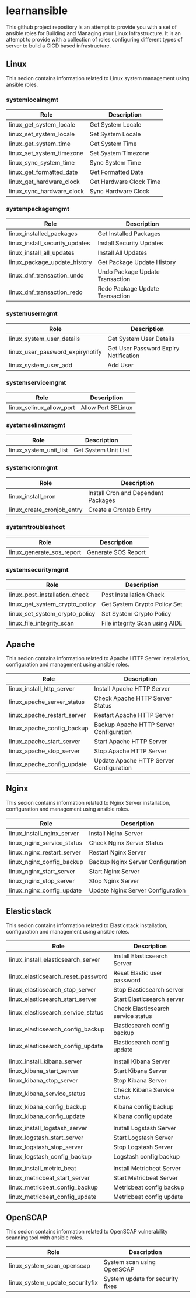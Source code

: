 # learnansible
This github project repository is an attempt to provide you with a set of ansible roles for Building and Managing your Linux Infrastructure. It is an attempt to provide with a collection of roles configuring different types of server to build a CICD based infrastructure.

## Linux
This secion contains information related to Linux system management using ansible roles.

### systemlocalmgmt
| Role  | Description |
| ------------- | ------------- |
| linux_get_system_locale  | Get System Locale |
| linux_set_system_locale  | Set System Locale |
| linux_get_system_time  | Get System Time |
| linux_set_system_timezone  | Set System Timezone  |
| linux_sync_system_time  | Sync System Time  |
| linux_get_formatted_date  | Get Formatted Date |
| linux_get_hardware_clock  | Get Hardware Clock Time |
| linux_sync_hardware_clock  | Sync Hardware Clock  |

### systempackagemgmt
| Role  | Description |
| ------------- | ------------- |
| linux_installed_packages  | Get Installed Packages |
| linux_install_security_updates  | Install Security Updates |
| linux_install_all_updates  | Install All Updates |
| linux_package_update_history  | Get Package Update History |
| linux_dnf_transaction_undo  | Undo Package Update Transaction |
| linux_dnf_transaction_redo  | Redo Package Update Transaction |

### systemusermgmt
| Role  | Description |
| ------------- | ------------- |
| linux_system_user_details  | Get System User Details |
| linux_user_password_expirynotify  | Get User Password Expiry Notification |
| linux_system_user_add  | Add User |

### systemservicemgmt
| Role  | Description |
| ------------- | ------------- |
| linux_selinux_allow_port  | Allow Port SELinux |

### systemselinuxmgmt
| Role  | Description |
| ------------- | ------------- |
| linux_system_unit_list  | Get System Unit List |

### systemcronmgmt
| Role  | Description |
| ------------- | ------------- |
| linux_install_cron  | Install Cron and Dependent Packages |
| linux_create_cronjob_entry  | Create a Crontab Entry |

### systemtroubleshoot
| Role  | Description |
| ------------- | ------------- |
| linux_generate_sos_report  | Generate SOS Report |

### systemsecuritymgmt
| Role  | Description |
| ------------- | ------------- |
| linux_post_installation_check  | Post Installation Check |
| linux_get_system_crypto_policy  | Get System Crypto Policy Set |
| linux_set_system_crypto_policy  | Set System Crypto Policy |
| linux_file_integrity_scan  | File integrity Scan using AIDE |

## Apache
This secion contains information related to Apache HTTP Server installation, configuration and management using ansible roles.

| Role  | Description |
| ------------- | ------------- |
| linux_install_http_server  | Install Apache HTTP Server |
| linux_apache_server_status  | Check Apache HTTP Server Status |
| linux_apache_restart_server  | Restart Apache HTTP Server |
| linux_apache_config_backup  | Backup Apache HTTP Server Configuration |
| linux_apache_start_server  | Start Apache HTTP Server |
| linux_apache_stop_server  | Stop Apache HTTP Server |
| linux_apache_config_update  | Update Apache HTTP Server Configuration |

## Nginx
This secion contains information related to Nginx Server installation, configuration and management using ansible roles.

| Role  | Description |
| ------------- | ------------- |
| linux_install_nginx_server  | Install Nginx Server |
| linux_nginx_service_status  | Check Nginx Server Status |
| linux_nginx_restart_server  | Restart Nginx Server |
| linux_nginx_config_backup  | Backup Nginx Server Configuration |
| linux_nginx_start_server  | Start Nginx Server |
| linux_nginx_stop_server  | Stop Nginx Server |
| linux_nginx_config_update  | Update Nginx Server Configuration |

## Elasticstack
This secion contains information related to Elasticstack installation, configuration and management using ansible roles.

| Role  | Description |
| ------------- | ------------- |
| linux_install_elasticsearch_server  | Install Elasticsearch Server |
| linux_elasticsearch_reset_password  | Reset Elastic user password |
| linux_elasticsearch_stop_server  | Stop Elasticsearch server |
| linux_elasticsearch_start_server  | Start Elasticsearch server |
| linux_elasticsearch_service_status  | Check Elasticsearch service status |
| linux_elasticsearch_config_backup  | Elasticsearch config backup |
| linux_elasticsearch_config_update  | Elasticsearch config update |
|  |  |
| linux_install_kibana_server  | Install Kibana Server |
| linux_kibana_start_server  | Start Kibana Server |
| linux_kibana_stop_server  | Stop Kibana Server |
| linux_kibana_service_status  | Check Kibana Service status |
| linux_kibana_config_backup | Kibana config backup |
| linux_kibana_config_update | Kibana config update |
|  |  |
| linux_install_logstash_server | Install Logstash Server |
| linux_logstash_start_server | Start Logstash Server |
| linux_logstash_stop_server | Stop Logstash Server |
| linux_logstash_config_backup | Logstash config backup |
|  |  |
| linux_install_metric_beat | Install Metricbeat Server |
| linux_metricbeat_start_server | Start Metricbeat Server |
| linux_metricbeat_config_backup | Metricbeat config backup |
| linux_metricbeat_config_update | Metricbeat config update |

## OpenSCAP
This secion contains information related to OpenSCAP vulnerability scanning tool with ansible roles.

| Role  | Description |
| ------------- | ------------- |
| linux_system_scan_openscap  | System scan using OpenSCAP |
| linux_system_update_securityfix  | System update for security fixes |